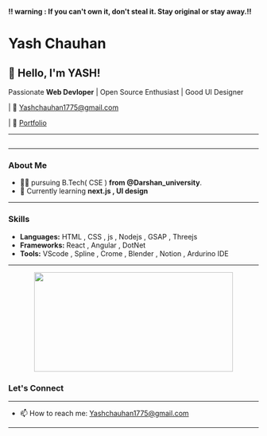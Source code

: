**‼ warning : If you can't own it, don't steal it. Stay original or stay away.‼**

# Yash Chauhan

## 👋 Hello, I'm YASH!

Passionate **Web Devloper** | Open Source Enthusiast | Good UI Designer

| 📧 Yashchauhan1775@gmail.com

| 🚀 [Portfolio](https://yash-chauhan.vercel.app/)

---
<div id="header" align="left">
  <img src="https://komarev.com/ghpvc/?username=yashchauhan008&style=for-the-badge&color=blue" alt=""/>
</div>

---

### About Me

- 👨‍💻 pursuing B.Tech( CSE ) **from @Darshan_university**.
- 🌱 Currently learning **next.js , UI design**

---

### Skills

- **Languages:** HTML , CSS , js , Nodejs , GSAP , Threejs
- **Frameworks:** React , Angular , DotNet
- **Tools:** VScode , Spline , Crome , Blender , Notion , Ardurino IDE



---


<p align="center">
<!--   <img width="600" height="200" src="https://github-readme-stats.vercel.app/api?username=yashchauhan008&show_icons=true&theme=vision-friendly-dark"> -->
  <img width="400" height="200" src="https://github-readme-stats.vercel.app/api/top-langs/?username=yashchauhan008&size_weight=0.0005&count_weight=0.3&layout=compact&theme=vision-friendly-dark">
</p>
 


### Let's Connect

---

- 📫 How to reach me: Yashchauhan1775@gmail.com

---
